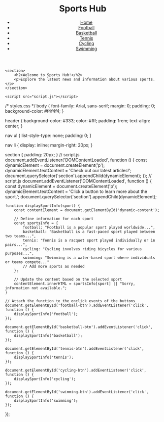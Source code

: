<!DOCTYPE html>
<html lang="en">
<head>
    <meta charset="UTF-8">
    <meta name="viewport" content="width=device-width, initial-scale=1.0">
    <link rel="stylesheet" href="styles.css">
    <title>Sports Hub - Home</title>
</head>
<body>
    <header>
        <h1>Sports Hub</h1>
        <nav>
            <ul>
                <li><a href="index.html">Home</a></li>
                <li><a href="football.html">Football</a></li>
                <li><a href="basketball.html">Basketball</a></li>
                <li><a href="tennis.html">Tennis</a></li>
                <li><a href="cycling.html">Cycling</a></li>
                <li><a href="swimming.html">Swimming</a></li>
            </ul>
        </nav>
    </header>

    <section>
        <h2>Welcome to Sports Hub!</h2>
        <p>Explore the latest news and information about various sports.</p>
    </section>

    <script src="script.js"></script>
</body>
</html>
<!-- football.html -->
<!-- Similar structure to index.html, but with content related to football -->
<!-- basketball.html -->
<!-- Similar structure to index.html, but with content related to basketball -->
<!-- tennis.html -->
<!-- Similar structure to index.html, but with content related to tennis -->
<!-- cycling.html -->
<!-- Similar structure to index.html, but with content related to cycling -->
<!-- swimming.html -->
<!-- Similar structure to index.html, but with content related to swimming -->
/* styles.css */
body {
    font-family: Arial, sans-serif;
    margin: 0;
    padding: 0;
    background-color: #f4f4f4;
}

header {
    background-color: #333;
    color: #fff;
    padding: 1rem;
    text-align: center;
}

nav ul {
    list-style-type: none;
    padding: 0;
}

nav li {
    display: inline;
    margin-right: 20px;
}

section {
    padding: 20px;
}
// script.js
document.addEventListener('DOMContentLoaded', function () {
    const dynamicElement = document.createElement('p');
    dynamicElement.textContent = 'Check out our latest articles!';
    document.querySelector('section').appendChild(dynamicElement);
});
// script.js
document.addEventListener('DOMContentLoaded', function () {
    const dynamicElement = document.createElement('p');
    dynamicElement.textContent = 'Click a button to learn more about the sport.';
    document.querySelector('section').appendChild(dynamicElement);

    function displaySportInfo(sport) {
        const contentElement = document.getElementById('dynamic-content');

        // Define information for each sport
        const sportsInfo = {
            football: "Football is a popular sport played worldwide...",
            basketball: "Basketball is a fast-paced sport played between two teams...",
            tennis: "Tennis is a racquet sport played individually or in pairs...",
            cycling: "Cycling involves riding bicycles for various purposes...",
            swimming: "Swimming is a water-based sport where individuals or teams compete..."
            // Add more sports as needed
        };

        // Update the content based on the selected sport
        contentElement.innerHTML = sportsInfo[sport] || "Sorry, information not available.";
    }

    // Attach the function to the onclick events of the buttons
    document.getElementById('football-btn').addEventListener('click', function () {
        displaySportInfo('football');
    });

    document.getElementById('basketball-btn').addEventListener('click', function () {
        displaySportInfo('basketball');
    });

    document.getElementById('tennis-btn').addEventListener('click', function () {
        displaySportInfo('tennis');
    });

    document.getElementById('cycling-btn').addEventListener('click', function () {
        displaySportInfo('cycling');
    });

    document.getElementById('swimming-btn').addEventListener('click', function () {
        displaySportInfo('swimming');
    });
});
